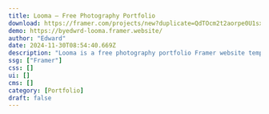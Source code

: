 ```yaml
---
title: Looma — Free Photography Portfolio
download: https://framer.com/projects/new?duplicate=QdTOcm2t2aorpe0U1sxf&via=byedwrd&duplicateType=siteTemplate
demo: https://byedwrd-looma.framer.website/
author: "Edward"
date: 2024-11-30T08:54:40.669Z
description: "Looma is a free photography portfolio Framer website template designed for photographers, videographers, and photography agencies focused on fashion. Its sleek and minimal design makes it perfect for showcasing your creative work beautifully."
ssg: ["Framer"]
css: []
ui: []
cms: []
category: [Portfolio]
draft: false
---
```


